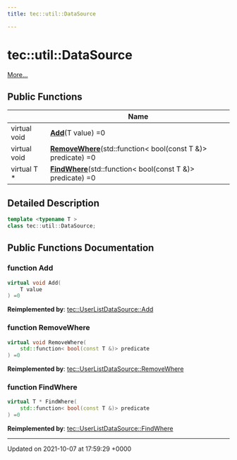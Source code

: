 ```yaml
---
title: tec::util::DataSource

---
```


# tec::util::DataSource



 [More...](#detailed-description)

## Public Functions

|                | Name           |
| -------------- | -------------- |
| virtual void | **[Add](/engine/Classes/classtec_1_1util_1_1_data_source/#function-add)**(T value) =0 |
| virtual void | **[RemoveWhere](/engine/Classes/classtec_1_1util_1_1_data_source/#function-removewhere)**(std::function< bool(const T &)> predicate) =0 |
| virtual T * | **[FindWhere](/engine/Classes/classtec_1_1util_1_1_data_source/#function-findwhere)**(std::function< bool(const T &)> predicate) =0 |

## Detailed Description

```cpp
template <typename T >
class tec::util::DataSource;
```

## Public Functions Documentation

### function Add

```cpp
virtual void Add(
    T value
) =0
```


**Reimplemented by**: [tec::UserListDataSource::Add](/engine/Classes/classtec_1_1_user_list_data_source/#function-add)


### function RemoveWhere

```cpp
virtual void RemoveWhere(
    std::function< bool(const T &)> predicate
) =0
```


**Reimplemented by**: [tec::UserListDataSource::RemoveWhere](/engine/Classes/classtec_1_1_user_list_data_source/#function-removewhere)


### function FindWhere

```cpp
virtual T * FindWhere(
    std::function< bool(const T &)> predicate
) =0
```


**Reimplemented by**: [tec::UserListDataSource::FindWhere](/engine/Classes/classtec_1_1_user_list_data_source/#function-findwhere)


-------------------------------

Updated on 2021-10-07 at 17:59:29 +0000